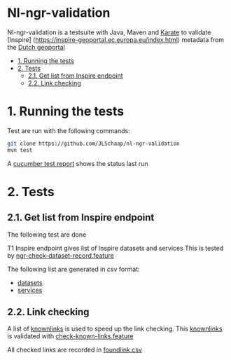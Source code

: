 <!-- omit in toc -->
# Nl-ngr-validation
Nl-ngr-validation is a testsuite with Java, Maven and [Karate](https://github.com/intuit/karate) to validate [Inspire] (https://inspire-geoportal.ec.europa.eu/index.html) metadata from the [Dutch geoportal](https://www.nationaalgeoregister.nl/) 

- [1. Running the tests](#1-running-the-tests)
- [2. Tests](#2-tests)
  - [2.1. Get list from Inspire endpoint](#21-get-list-from-inspire-endpoint)
  - [2.2. Link checking](#22-link-checking)


# 1. Running the tests
Test are run with the following commands:

``` bash
git clone https://github.com/JLSchaap/nl-ngr-validation
mvn test
```

A [cucumber test report](
https://jlschaap.github.io/nl-ngr-validation/cucumber-html-reports/overview-features.html) shows the status last run
# 2. Tests
## 2.1. Get list from Inspire endpoint
The following test are done 

T1 Inspire endpoint gives list of Inspire datasets and services
This is tested by [ngr-check-dataset-record.feature](https://raw.githubusercontent.com/JLSchaap/nl-ngr-validation/master/src/test/java/InspireTest/ngr/datasetrecords/ngr-check-dataset-record.feature)

The following list are generated in csv format: 
- [datasets](https://github.com/JLSchaap/nl-ngr-validation/blob/gh-pages/datasets.csv)
- [services](https://github.com/JLSchaap/nl-ngr-validation/blob/gh-pages/services.csv)




## 2.2. Link checking
A list of [knownlinks](https://github.com/JLSchaap/nl-ngr-validation/blob/master/src/test/java/InspireTest/ngr/datasetrecords/def/knownlink.csv) is used to speed up the link checking. 
This [knownlinks](https://github.com/JLSchaap/nl-ngr-validation/blob/master/src/test/java/InspireTest/ngr/datasetrecords/def/knownlink.csv) is validated with [check-known-links.feature](https://github.com/JLSchaap/nl-ngr-validation/blob/master/src/test/java/InspireTest/ngr/datasetrecords/check-known-links.feature)

All checked links are recorded in [foundlink.csv](
https://github.com/JLSchaap/nl-ngr-validation/blob/gh-pages/foundlink.csv)